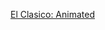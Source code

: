 ---
layout: post
wordpress_id: 1110
wordpress_url: http://noesbueno.com/archives/1110
date: '2011-04-27 17:00:37 -0500'
date_gmt: '2011-04-27 22:00:37 -0500'
body: |
  <p><a href="http://www.thehighdefinite.com/2011/04/el-clasico-animated/">El Clasico: Animated</a></p>
---